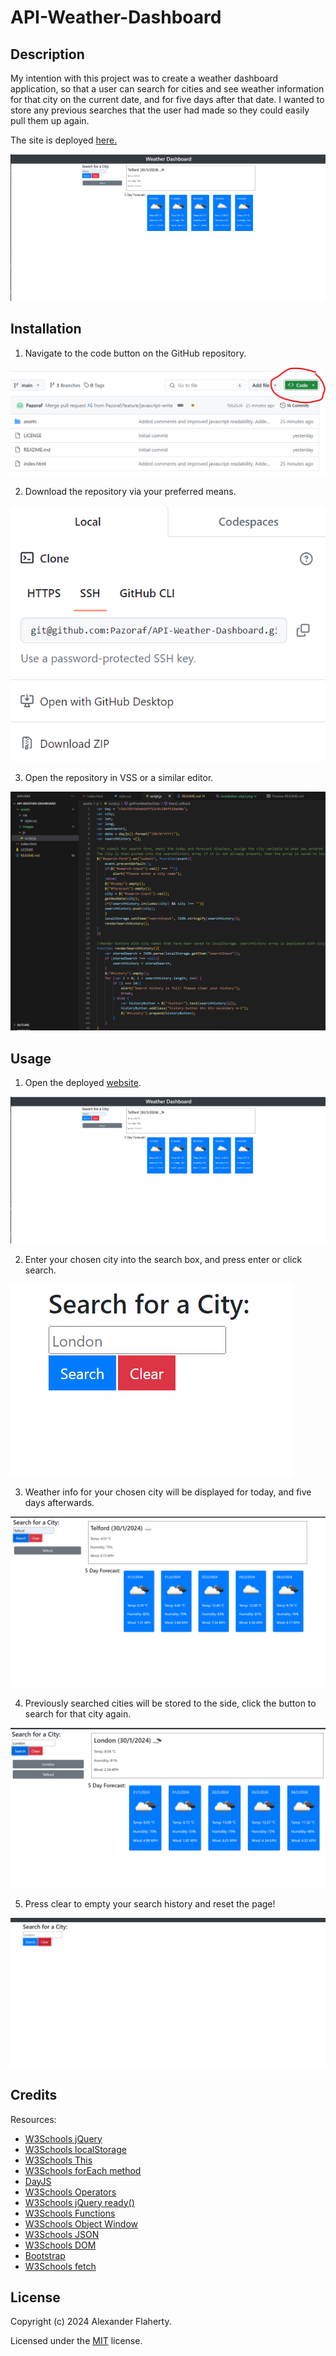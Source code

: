 # API-Weather-Dashboard


## Description
My intention with this project was to create a weather dashboard application, so that a user can search for cities and see weather information for that city on the current date, and for five days after that date. I wanted to store any previous searches that the user had made so they could easily pull them up again.

The site is deployed [here.](https://pazoraf.github.io/API-Weather-Dashboard/)



![Deployed Code Quiz](/assets/images/deployment.png)


## Installation


1. Navigate to the code button on the GitHub repository.


![Installation Step 1](/assets/images/installation-step1.png)


2. Download the repository via your preferred means.


![Installation Step 2](/assets/images/installation-step2.png)


3. Open the repository in VSS or a similar editor.


![Installation Step 3](/assets/images/installation-step3.png)



## Usage


1. Open the deployed [website](https://pazoraf.github.io/API-Weather-Dashboard/).


![Usage deployment](/assets/images/deployment.png)

2. Enter your chosen city into the search box, and press enter or click search.

![Usage Multiple Choice](/assets/images/usage1.png)

3. Weather info for your chosen city will be displayed for today, and five days afterwards.

![Usage Submit](/assets/images/usage2.png)

4. Previously searched cities will be stored to the side, click the button to search for that city again.

![Usage View Highscores](/assets/images/usage3.png)

5. Press clear to empty your search history and reset the page!

![Usage Empty](/assets/images/usage4.png)


## Credits


Resources:
- [W3Schools jQuery](https://www.w3schools.com/js/js_jquery_selectors.asp)
- [W3Schools localStorage](https://www.w3schools.com/jsref/prop_win_localstorage.asp)
- [W3Schools This](https://www.w3schools.com/js/js_this.asp)
- [W3Schools forEach method](https://www.w3schools.com/jsref/jsref_foreach.asp)
- [DayJS](https://day.js.org/docs/en/display/format)
- [W3Schools Operators](https://www.w3schools.com/js/js_operators.asp)
- [W3Schools jQuery ready()](https://www.w3schools.com/jquery/event_ready.asp)
- [W3Schools Functions](https://www.w3schools.com/js/js_functions.asp)
- [W3Schools Object Window](https://www.w3schools.com/jsref/obj_window.asp)
- [W3Schools JSON](https://www.w3schools.com/jsref/jsref_obj_json.asp)
- [W3Schools DOM](https://www.w3schools.com/jsref/dom_obj_document.asp)
- [Bootstrap](https://getbootstrap.com/)
- [W3Schools fetch](https://www.w3schools.com/js/js_api_fetch.asp)



## License
Copyright (c) 2024 Alexander Flaherty.

Licensed under the [MIT](LICENSE) license.